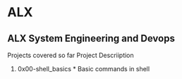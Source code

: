# ALX


## ALX System Engineering and Devops

Projects covered so far
Project                                            Descriiption

1. 0x00-shell_basics                               * Basic commands in shell         
